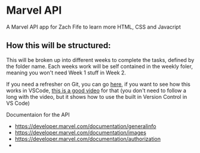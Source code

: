 # Marvel API

A Marvel API app for Zach Fife to learn more HTML, CSS and Javacript

## How this will be structured:

This will be broken up into different weeks to complete the tasks, defined by the folder name. Each weeks work will be self contained in the weekly foler, meaning you won't need Week 1 stuff in Week 2.

If you need a refresher on Git, you can go [here](https://www.freecodecamp.org/news/learn-the-basics-of-git-in-under-10-minutes-da548267cc91/), if you want to see how this works in VSCode, [this is a good video](https://www.youtube.com/watch?v=F2DBSH2VoHQ) for that (you don't need to follow a long with the video, but it shows how to use the built in Version Control in VS Code)

Documentaion for the API

- https://developer.marvel.com/documentation/generalinfo
- https://developer.marvel.com/documentation/images
- https://developer.marvel.com/documentation/authorization
-
